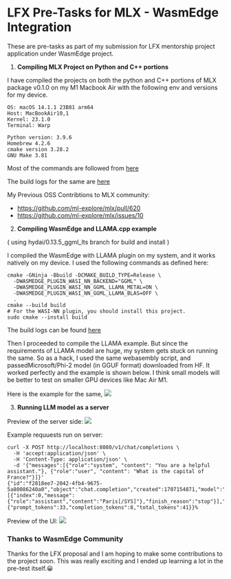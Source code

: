 # LFX Pre-Tasks for MLX - WasmEdge Integration

These are pre-tasks as part of my submission for LFX mentorship project application under WasmEdge project. 


1. **Compiling MLX Project on Python and C++ portions**

I have compiled the projects on both the python and C++ portions of MLX package v0.1.0 on my M1 Macbook Air with the following env and versions for my device.

```
OS: macOS 14.1.1 23B81 arm64 
Host: MacBookAir10,1 
Kernel: 23.1.0 
Terminal: Warp

Python version: 3.9.6
Homebrew 4.2.6
cmake version 3.28.2
GNU Make 3.81
```

Most of the commands are followed from [here](https://ml-explore.github.io/mlx/build/html/install.html) 

The build logs for the same are [here](./mlx_install_logs.txt)

My Previous OSS Contribtions to MLX community:
- https://github.com/ml-explore/mlx/pull/620
- https://github.com/ml-explore/mlx/issues/10


2. **Compiling WasmEdge and LLAMA.cpp example**

( using hydai/0.13.5_ggml_lts branch for build and install )

I compiled the WasmEdge with LLAMA plugin on my system, and it works natively on my device. I used the following commands as defined here:
```
cmake -GNinja -Bbuild -DCMAKE_BUILD_TYPE=Release \
  -DWASMEDGE_PLUGIN_WASI_NN_BACKEND="GGML" \
  -DWASMEDGE_PLUGIN_WASI_NN_GGML_LLAMA_METAL=ON \
  -DWASMEDGE_PLUGIN_WASI_NN_GGML_LLAMA_BLAS=OFF \
  .
cmake --build build
# For the WASI-NN plugin, you should install this project.
sudo cmake --install build
```
The build logs can be found [here](wasm_build_logs.txt)

Then I proceeded to compile the LLAMA example. But since the requirements of LLAMA model are huge, my system gets stuck on running the same. So as a hack, I used the same webasembly script, and passedMicrosoft/Phi-2 model (in GGUF format) downloaded from HF. It worked perfectly and the example is shown below. I think small models will be better to test on smaller GPU devices like Mac Air M1.

Here is the example for the same,
<img src="./images/Screenshot 2024-02-05 at 2.27.02 AM.png">


3. **Running LLM model as a server**

Preview of the server side:
<img src="./images/Screenshot 2024-02-05 at 11.10.23 PM.png">


Example requuests run on server:

```
curl -X POST http://localhost:8080/v1/chat/completions \
  -H 'accept:application/json' \
  -H 'Content-Type: application/json' \
  -d '{"messages":[{"role":"system", "content": "You are a helpful assistant."}, {"role":"user", "content": "What is the capital of France?"}]}'
{"id":"f2818ee7-2042-4fb4-9675-5a80086240a0","object":"chat.completion","created":1707154871,"model":"","choices":[{"index":0,"message":{"role":"assistant","content":"Paris[/SYS]"},"finish_reason":"stop"}],"usage":{"prompt_tokens":33,"completion_tokens":8,"total_tokens":41}}% 

```

Preview of the UI:
<img src="./images/Screenshot 2024-02-05 at 11.12.55 PM.png">


### Thanks to WasmEdge Community

Thanks for the LFX proposal and I am hoping to make some contributions to the project soon. This was really exciting and I ended up learning a lot in the pre-test itself.😀